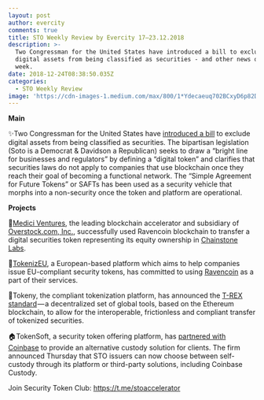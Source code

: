 ```yaml
---
layout: post
author: evercity
comments: true
title: STO Weekly Review by Evercity 17–23.12.2018
description: >-
  Two Congressman for the United States have introduced a bill to exclude
  digital assets from being classified as securities - and other news of the
  week.
date: 2018-12-24T08:38:50.035Z
categories:
  - STO Weekly Review
image: 'https://cdn-images-1.medium.com/max/800/1*Ydecaeuq702BCxyD6p82DA.png'
---
```

**Main**

✨Two Congressman for the United States have [introduced a bill](https://www.crowdfundinsider.com/2018/12/142631-legislation-designed-to-fix-icos-in-the-us-the-token-taxonomy-act-is-introduced-in-congress/) to exclude digital assets from being classified as securities. The bipartisan legislation (Soto is a Democrat &amp; Davidson a Republican) seeks to draw a “bright line for businesses and regulators” by defining a “digital token” and clarifies that securities laws do not apply to companies that use blockchain once they reach their goal of becoming a functional network. The “Simple Agreement for Future Tokens” or SAFTs has been used as a security vehicle that morphs into a non-security once the token and platform are operational.

**Projects**

🐧[Medici Ventures,](https://www.mediciventures.com/) the leading blockchain accelerator and subsidiary of [Overstock.com, Inc.](https://www.overstock.com/), successfully used Ravencoin blockchain to transfer a digital securities token representing its equity ownership in [Chainstone Labs](http://www.chainstonelabs.com/).

🤝[TokenizEU](https://tokenizeu.com/), a European-based platform which aims to help companies issue EU-compliant security tokens, has committed to using [Ravencoin](https://ravencoin.org/) as a part of their services.

🦖Tokeny, the compliant tokenization platform, has announced the [T-REX standard](https://medium.com/tokeny/t-rex-the-token-standard-for-tokenized-securities-7e8f6c51b963) — a decentralized set of global tools, based on the Ethereum blockchain, to allow for the interoperable, frictionless and compliant transfer of tokenized securities.

🏠TokenSoft, a security token offering platform, has [partnered with Coinbase](https://www.coindesk.com/tokensoft-to-offer-coinbase-custody-as-sto-client-option) to provide an alternative custody solution for clients. The firm announced Thursday that STO issuers can now choose between self-custody through its platform or third-party solutions, including Coinbase Custody.

Join Security Token Club: <https://t.me/stoaccelerator>
